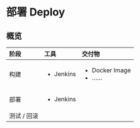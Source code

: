 # 部署 Deploy

## 概览

<table>
  <thead>
    <tr>
      <th style="text-align:left">&#x9636;&#x6BB5;</th>
      <th style="text-align:left"><b>&#x5DE5;&#x5177;</b>
      </th>
      <th style="text-align:left">&#x4EA4;&#x4ED8;&#x7269;</th>
    </tr>
  </thead>
  <tbody>
    <tr>
      <td style="text-align:left">&#x6784;&#x5EFA;</td>
      <td style="text-align:left">
        <p></p>
        <ul>
          <li>Jenkins</li>
        </ul>
      </td>
      <td style="text-align:left">
        <p></p>
        <ul>
          <li>Docker Image</li>
          <li>&#x2026;&#x2026;</li>
        </ul>
      </td>
    </tr>
    <tr>
      <td style="text-align:left">&#x90E8;&#x7F72;</td>
      <td style="text-align:left">
        <p></p>
        <ul>
          <li>Jenkins</li>
        </ul>
      </td>
      <td style="text-align:left"></td>
    </tr>
    <tr>
      <td style="text-align:left">&#x6D4B;&#x8BD5; / &#x56DE;&#x6EDA;</td>
      <td style="text-align:left"></td>
      <td style="text-align:left"></td>
    </tr>
  </tbody>
</table>

### 

